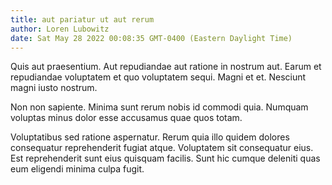 ```yaml
---
title: aut pariatur ut aut rerum
author: Loren Lubowitz
date: Sat May 28 2022 00:08:35 GMT-0400 (Eastern Daylight Time)
---
```

Quis aut praesentium. Aut repudiandae aut ratione in nostrum aut. Earum et repudiandae voluptatem et quo voluptatem sequi. Magni et et. Nesciunt magni iusto nostrum.

 Non non sapiente. Minima sunt rerum nobis id commodi quia. Numquam voluptas minus dolor esse accusamus quae quos totam.

 Voluptatibus sed ratione aspernatur. Rerum quia illo quidem dolores consequatur reprehenderit fugiat atque. Voluptatem sit consequatur eius. Est reprehenderit sunt eius quisquam facilis. Sunt hic cumque deleniti quas eum eligendi minima culpa fugit.